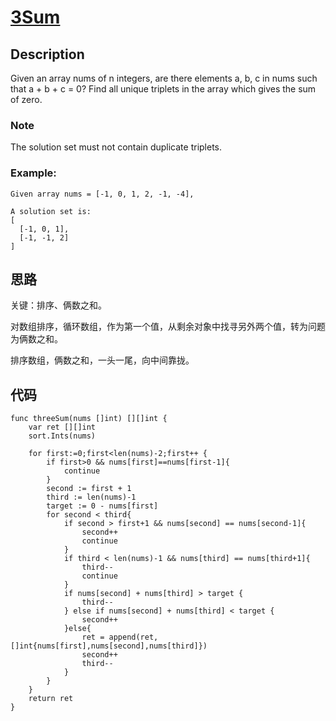 # [ 3Sum ](https://leetcode-cn.com/problems/3sum/)

## Description

Given an array nums of n integers, are there elements a, b, c in nums such that a + b + c = 0? Find all unique triplets in the array which gives the sum of zero.

### Note

The solution set must not contain duplicate triplets.

### Example:

````
Given array nums = [-1, 0, 1, 2, -1, -4],

A solution set is:
[
  [-1, 0, 1],
  [-1, -1, 2]
]
````

## 思路

关键：排序、俩数之和。

对数组排序，循环数组，作为第一个值，从剩余对象中找寻另外两个值，转为问题为俩数之和。

排序数组，俩数之和，一头一尾，向中间靠拢。

## 代码
````
func threeSum(nums []int) [][]int {
    var ret [][]int
    sort.Ints(nums)

    for first:=0;first<len(nums)-2;first++ {
    	if first>0 && nums[first]==nums[first-1]{
    		continue
    	}
    	second := first + 1
    	third := len(nums)-1
    	target := 0 - nums[first]
    	for second < third{
    		if second > first+1 && nums[second] == nums[second-1]{
    			second++
    			continue
    		}
    		if third < len(nums)-1 && nums[third] == nums[third+1]{
    			third--
    			continue
    		}
    		if nums[second] + nums[third] > target {
    			third--
    		} else if nums[second] + nums[third] < target {
    			second++
    		}else{
    			ret = append(ret,[]int{nums[first],nums[second],nums[third]})
    			second++
    			third--
    		}
    	}
    }
    return ret
}
````

